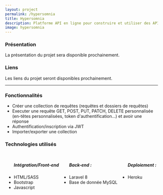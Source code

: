 ```yaml
---
layout: project
permalink: /hypersomnia
title: Hypersomnia
description: Platforme API en ligne pour construire et utiliser des API.
image: hypersomnia
---
```


<h3>Présentation</h3>

<p> La présentation du projet sera disponible prochainement.</p>

<h3>Liens</h3>
<p> Les liens du projet seront disponibles prochainement.</p>
<!-- <p>Lien du code source de ce projet: <a href="https://github.com/AlexandreRavichandran/Hypersomnia" target="_blank" class="icon brands fa-github"><span class="label">Github</span></a></p>  
<p>Lien du projet: <a href="https://hypersomnia.herokuapp.com" target="_blank" class="icon brands"><i style="font-size:30px" class="fas fa-rocket"></i></a></p> -->
<hr />
<h3> Fonctionnalités </h3>

<ul>
    <li>Créer une collection de requêtes (requêtes et dossiers de requêtes)</li>
    <li>Executer une requête GET, POST, PUT, PATCH, DELETE personnalisée (en-têtes personnalisées, token d'authentification...) et avoir une réponse</li>
    <li>Authentification/inscription via JWT</li>
    <li>Importer/exporter une collection</li>
</ul>

<h3> Technologies utilisés </h3>
<div style="display:flex;justify-content:space-around;flex-wrap:wrap;">
    <ul>
        <h5>Intégration/Front-end</h5>
        <li>HTML/SASS</li>
        <li>Bootstrap</li>
        <li>Javascript</li>
    </ul>
    <ul>
        <h5>Back-end :</h5>
        <li>Laravel 8</li>
        <li>Base de donnée MySQL</li>
    </ul>
    <ul>
        <h5>Deploiement :</h5>
        <li>Heroku</li>
    </ul>
</div>